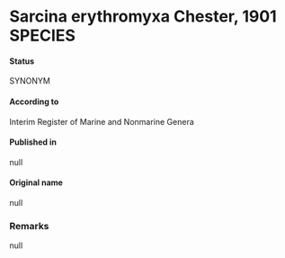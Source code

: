 # Sarcina erythromyxa Chester, 1901 SPECIES

#### Status
SYNONYM

#### According to
Interim Register of Marine and Nonmarine Genera

#### Published in
null

#### Original name
null

### Remarks
null